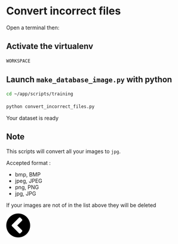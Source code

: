 # Convert incorrect files

Open a terminal then:

## Activate the virtualenv

```bash
WORKSPACE
```

## Launch `make_database_image.py` with python

```bash
cd ~/app/scripts/training

python convert_incorrect_files.py
```

Your dataset is ready

## Note

This scripts will convert all your images to `jpg`. 

Accepted format :
- bmp, BMP
- jpeg, JPEG
- png, PNG
- jpg, JPG

If your images are not of in the list above they will be deleted

[![alt text](https://github.com/zirkis/LILO/blob/master/docs/images/left.png)](https://github.com/zirkis/LILO/blob/master/docs/importdataset.md)
